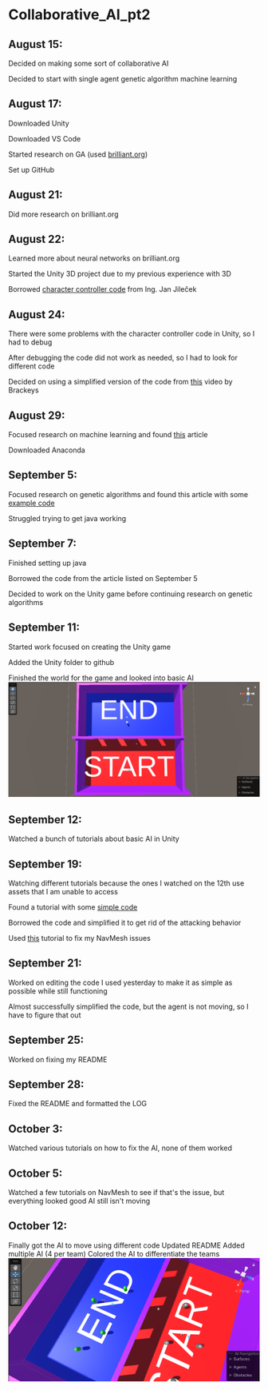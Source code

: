 # Collaborative_AI_pt2

## August 15:
Decided on making some sort of collaborative AI

Decided to start with single agent genetic algorithm machine learning

## August 17:
Downloaded Unity

Downloaded VS Code

Started research on GA (used [brilliant.org](https://brilliant.org/courses/intro-neural-networks/introduction-65/))

Set up GitHub

## August 21: 
Did more research on brilliant.org

## August 22:
Learned more about neural networks on brilliant.org

Started the Unity 3D project due to my previous experience with 3D

Borrowed [character controller code](https://itnext.io/how-to-write-a-simple-3d-character-controller-in-unity-1a07b954a4ca) from Ing. Jan Jileček

## August 24: 
There were some problems with the character controller code in Unity, so I had to debug

After debugging the code did not work as needed, so I had to look for different code

Decided on using a simplified version of the code from [this](https://www.youtube.com/watch?v=4HpC--2iowE) video by Brackeys 

## August 29:
Focused research on machine learning and found [this](https://machinelearningmastery.com/machine-learning-in-python-step-by-step/) article

Downloaded Anaconda

## September 5:
Focused research on genetic algorithms and found this article with some [example code](https://towardsdatascience.com/introduction-to-genetic-algorithms-including-example-code-e396e98d8bf3)

Struggled trying to get java working

## September 7:
Finished setting up java

Borrowed the code from the article listed on September 5 

Decided to work on the Unity game before continuing research on genetic algorithms

## September 11:
Started work focused on creating the Unity game

Added the Unity folder to github

Finished the world for the game and looked into basic AI
![Image of the Unity World](https://github.com/DakotaRo/Collaborative_AI_attempt2/blob/main/images/Unity%20World%20Overview.png)

## September 12:
Watched a bunch of tutorials about basic AI in Unity

## September 19:
Watching different tutorials because the ones I watched on the 12th use assets that I am unable to access

Found a tutorial with some [simple code](https://www.youtube.com/watch?v=UjkSFoLxesw)

Borrowed the code and simplified it to get rid of the attacking behavior

Used [this](https://www.youtube.com/watch?v=mJu-zdZ9dyE) tutorial to fix my NavMesh issues

## September 21:
Worked on editing the code I used yesterday to make it as simple as possible while still functioning

Almost successfully simplified the code, but the agent is not moving, so I have to figure that out

## September 25:
Worked on fixing my README

## September 28:
Fixed the README and formatted the LOG

## October 3:
Watched various tutorials on how to fix the AI, none of them worked

## October 5:
Watched a few tutorials on NavMesh to see if that's the issue, but everything looked good
AI still isn't moving

## October 12:
Finally got the AI to move using different code
Updated README
Added multiple AI (4 per team)
Colored the AI to differentiate the teams
![Colored AI Image](https://github.com/DakotaRo/Collaborative_AI_attempt2/blob/main/images/Colored%20AI%20Image.png)